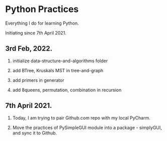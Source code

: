 # Python Practices

Everything I do for learning Python. 

Initiating since 7th April 2021.


## 3rd Feb, 2022.


1. initialize data-structure-and-algorithms folder

2. add BTree, Kruskals MST in tree-and-graph

3. add primers in generator

4. add 8queens, permutation, combination in recursion





## 7th April 2021. 

1. Today, I am trying to pair Github.com repo with my local PyCharm.

2. Move the practices of PySimpleGUI module into a package - simplyGUI, and sync it to Github.   

